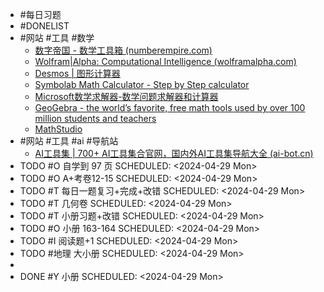 - #每日习题
- #DONELIST
- #网站 #工具 #数学
	- [数字帝国 - 数学工具箱 (numberempire.com)](https://zh.numberempire.com/)
	- [Wolfram|Alpha: Computational Intelligence (wolframalpha.com)](https://www.wolframalpha.com/)
	- [Desmos | 图形计算器](https://www.desmos.com/calculator?lang=zh-CN)
	- [Symbolab Math Calculator - Step by Step calculator](https://www.symbolab.com/)
	- [Microsoft数学求解器-数学问题求解器和计算器](https://math.microsoft.com/zh)
	- [GeoGebra - the world’s favorite, free math tools used by over 100 million students and teachers](https://www.geogebra.org/)
	- [MathStudio](http://mathstud.io/)
- #网站 #工具 #ai #导航站
	- [AI工具集 | 700+ AI工具集合官网，国内外AI工具集导航大全 (ai-bot.cn)](https://ai-bot.cn/)
- TODO #O 自学到 97 页
  SCHEDULED: <2024-04-29 Mon>
- TODO #O A+考卷12-15
  SCHEDULED: <2024-04-29 Mon>
- TODO #T 每日一题复习+完成+改错
  SCHEDULED: <2024-04-29 Mon>
- TODO #T 几何卷
  SCHEDULED: <2024-04-29 Mon>
- TODO #T 小册习题+改错
  SCHEDULED: <2024-04-29 Mon>
- TODO #O 小册 163-164
  SCHEDULED: <2024-04-29 Mon>
- TODO #I 阅读题+1
  SCHEDULED: <2024-04-29 Mon>
- TODO #地理 大小册
  SCHEDULED: <2024-04-29 Mon>
-
- DONE #Y 小册
  SCHEDULED: <2024-04-29 Mon>